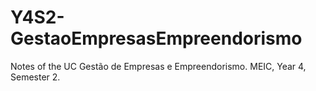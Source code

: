 # Y4S2-GestaoEmpresasEmpreendorismo
Notes of the UC Gestão de Empresas e Empreendorismo. MEIC, Year 4, Semester 2.
